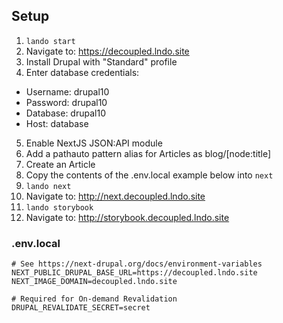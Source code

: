 ## Setup

1. `lando start`
2. Navigate to: https://decoupled.lndo.site
3. Install Drupal with "Standard" profile
4. Enter database credentials:

  - Username: drupal10
  - Password: drupal10
  - Database: drupal10
  - Host: database

5. Enable NextJS JSON:API module
6. Add a pathauto pattern alias for Articles as blog/[node:title]
7. Create an Article
8. Copy the contents of the .env.local example below into `next`
9. `lando next`
10. Navigate to: http://next.decoupled.lndo.site
11. `lando storybook`
12. Navigate to: http://storybook.decoupled.lndo.site


### .env.local
```
# See https://next-drupal.org/docs/environment-variables
NEXT_PUBLIC_DRUPAL_BASE_URL=https://decoupled.lndo.site
NEXT_IMAGE_DOMAIN=decoupled.lndo.site

# Required for On-demand Revalidation
DRUPAL_REVALIDATE_SECRET=secret
````
